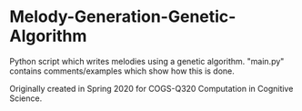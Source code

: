 # Melody-Generation-Genetic-Algorithm
Python script which writes melodies using a genetic algorithm. "main.py" contains comments/examples which show how this is done.

Originally created in Spring 2020 for COGS-Q320 Computation in Cognitive Science.

